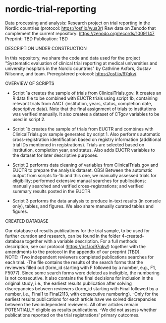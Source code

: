 # nordic-trial-reporting
Data processing and analysis: Research project on trial reporting in the Nordic countries (protocol: https://osf.io/wua3r)
Raw data on Zenodo that complement the current repository: https://zenodo.org/records/10091147
Preprint: TBD
Publication: TBD

DESCRIPTION UNDER CONSTRUCTION

In this repository, we share the code and data used for the project "Systematic evaluation of clinical trial reporting at medical universities and university hospitals in the Nordic countries" by Cathrine Axfors, Gustav Nilsonne, and team. Preregistered protocol: https://osf.io/97qkv/

OVERVIEW OF SCRIPTS

- Script 1a creates the sample of trials from ClinicalTrials.gov. It creates an R data file to be combined with EUCTR trials using script 1b, containing relevant trials from AACT (institution, years, status, completion date, descriptive data). Note that the final assignment of trials to institutions was verified manually. It also creates a dataset of CTgov variables to be used in script 2.

- Script 1b creates the sample of trials from EUCTR and combines with ClinicalTrials.gov sample generated by script 1. Also performs automatic cross-registration identification based on registry information (additional trial IDs mentioned in registrations). Trials are selected based on institution, completion year, and status. Also adds EUCTR variables to the dataset for later descriptive purposes.

- Script 2 performs data cleaning of variables from ClinicalTrials.gov and EUCTR to prepare the analysis dataset.
OBS! Between the automatic output from scripts 1a-1b and this one, we manually assessed trials for eligibility; performed extensive manual searches for publications; manually searched and verified cross-registrations; and verified summary results posted in the EUCTR.

- Script 3 performs the data analysis to produce in-text results (in console only), tables, and figures. We also share manually curated tables and figures.

CREATED DATABASE

Our database of results publications for the trial sample, to be used for further curation and research, can be found in the folder 4-created-database together with a variable description. For a full methods description, see our protocol (https://osf.io/97qkv/) together with the amendments to the protocol in the appendix of our preprint (TBD).  
NOTE: 
-Two independent reviewers completed publications searches for each trial.
-The file contains the results of the search forms that the reviewers filled out (form_id starting with F followed by a number, e.g., F1, F5977). Since some search forms were deleted as ineligible, the numbering is not consecutive. It also contains the final decisions for inclusion in the original study, i.e., the earliest results publication after solving discrepancies between reviewers (form_id starting with Final followed by a number, i.e., Final1 to Final2113, with consecutive numbering).
-Only for the earliest results publications for each article have we solved discrepancies between the two independent reviewers. All other articles remain POTENTIALLY eligible as results publications.
-We did not assess whether publications reported on the trial registrations' primary outcomes.
